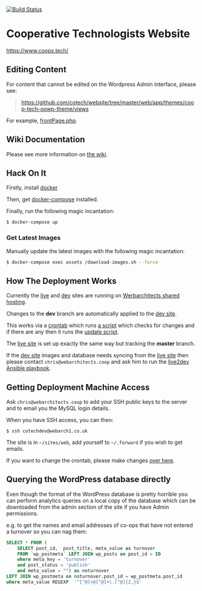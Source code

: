 [![Build Status](https://travis-ci.org/cotech/website.svg?branch=dev)](https://travis-ci.org/cotech/website)

# Cooperative Technologists Website

https://www.coops.tech/

## Editing Content

For content that cannot be edited on the Wordpress Admin interface, please see:

> https://github.com/cotech/website/tree/master/web/app/themes/coop-tech-oowp-theme/views

For example, [frontPage.php](https://github.com/cotech/website/blob/master/web/app/themes/coop-tech-oowp-theme/views/frontPage.php).

## Wiki Documentation

Please see more information on [the wiki](https://wiki.coops.tech/wiki/CoTech_WordPress).

## Hack On It

Firstly, install [docker](https://docs.docker.com/install/)

Then, get [docker-compose](https://docs.docker.com/compose/install/) installed.

Finally, run the following magic incantation:

```bash
$ docker-compose up
```

### Get Latest Images

Manually update the latest images with the following magic incantation:

```bash
$ docker-compose exec assets /download-images.sh --force
```

## How The Deployment Works

Currently the [live](https://www.coops.tech/) and [dev](https://dev.coops.tech/) sites are running on [Werbarchitects shared hosting](https://webarch.net/wp).

Changes to the **dev** branch are automatically applied to the [dev site](https://dev.coops.tech/).

This works via a [crontab](https://git.coop/cotech/ansible/blob/master/roles/live2dev/tasks/main.yml#L29) which runs [a script](https://git.coop/cotech/ansible/blob/master/roles/live2dev/templates/cron.j2) which checks for changes and if there are any then it runs the [update script](https://git.coop/cotech/ansible/blob/master/roles/live2dev/templates/update.j2).

The [live site](https://www.coops.tech/) is set up exactly the same way but tracking the **master** branch.

If the [dev site](https://dev.coops.tech/) images and database needs syncing from the [live site](https://www.coops.tech/) then please contact `chris@webarchitects.coop` and ask him to run the [live2dev Ansible playbook](https://git.coop/cotech/ansible/blob/master/live2dev.yml).

## Getting Deployment Machine Access

Ask `chris@webarchitects.coop` to add your SSH public keys to the server and to email you the MySQL login details.

When you have SSH access, you can then:

```
$ ssh cotechdev@webarch1.co.uk
```

The site is in `~/sites/web`, add yourself to `~/.forward` if you wish to get emails.

If you want to change the crontab, please make changes [over here](https://git.coop/cotech/ansible/blob/master/roles/live2dev/tasks/main.yml#L29).

## Querying the WordPress database directly

Even though the format of the WordPress database is pretty horrible you can perform analytics queries on a local copy of the database which can be downloaded from the admin section of the site if you have Admin permissions.

e.g. to get the names and email addresses of co-ops that have not entered a turnover so you can nag them:

```sql
SELECT * FROM (
    SELECT post_id,  post_title, meta_value as turnover
    FROM `wp_postmeta` LEFT JOIN wp_posts on post_id = ID
    where meta_key = 'turnover'
    and post_status = 'publish'
    and meta_value = "") as noturnover
LEFT JOIN wp_postmeta on noturnover.post_id = wp_postmeta.post_id
where meta_value REGEXP  '^[^@]+@[^@]+\.[^@]{2,}$'
```
